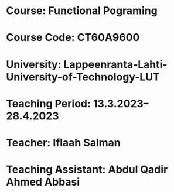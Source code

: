 # Course: Functional Pograming
# Course Code: CT60A9600
# University: Lappeenranta-Lahti-University-of-Technology-LUT
# Teaching Period: 13.3.2023–28.4.2023
# Teacher: Iflaah Salman
# Teaching Assistant: Abdul Qadir Ahmed Abbasi

